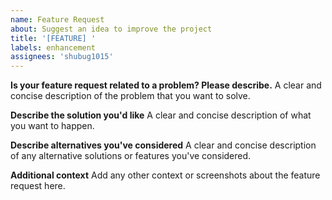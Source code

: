 ```yaml
---
name: Feature Request
about: Suggest an idea to improve the project
title: '[FEATURE] '
labels: enhancement
assignees: 'shubug1015'
---
```


**Is your feature request related to a problem? Please describe.**
A clear and concise description of the problem that you want to solve.

**Describe the solution you'd like**
A clear and concise description of what you want to happen.

**Describe alternatives you've considered**
A clear and concise description of any alternative solutions or features you've considered.

**Additional context**
Add any other context or screenshots about the feature request here.
